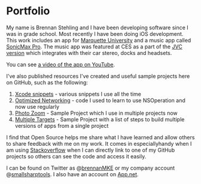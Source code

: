 Portfolio
=========

My name is Brennan Stehling and I have been developing software since I was in grade school. 
Most recently I have been doing iOS development. This work includes an app for 
[Marquette University](https://itunes.apple.com/us/app/marquette-university/id530216413?mt=8) 
and a music app called [SonicMax Pro](https://itunes.apple.com/us/app/sonicmax-pro/id478366186?mt=8). 
The music app was featured at CES as a part of the [JVC version](http://sonicmax.jvc.com/) which 
integrates with their car stereo, docks and headsets. 

You can see [a video of the app on YouTube](http://www.youtube.com/watch?v=EQXp5PGolRg).

I've also published resources I've created and useful sample projects here on GitHub, such as the following:

1. [Xcode snippets](https://github.com/brennanMKE/Xcode4CodeSnippets) - various snippets I use all the time
2. [Optimized Networking](https://github.com/brennanMKE/OptimizedNetworking) - code I used to learn to use NSOperation and now use regularly
3. [Photo Zoom](https://github.com/brennanMKE/PhotoZoom) - Sample Project which I use in multiple projects now
4. [Multiple Targets](https://github.com/brennanMKE/MultipleTargets) - Sample Project with a list of steps to build multiple versions of apps from a single project

I find that Open Source helps me share what I have learned and allow others to share feedback with me on my work. 
It comes in especiallyhandy when I am using 
[Stackoverflow](http://stackoverflow.com/users/10366/brennan) when I can directly 
link to one of my GitHub projects so others can see the code and access it easily.

I can be found on Twitter as @[brennanMKE](https://twitter.com/brennanMKE) 
or my company account @[smallsharptools](https://twitter.com/smallsharptools). 
I also have an account on [App.net](https://alpha.app.net/smallsharptools).
